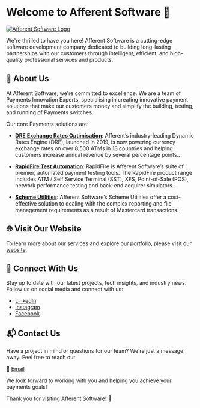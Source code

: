 # Welcome to Afferent Software 👋

[<picture><source media="(prefers-color-scheme: dark)" srcset="https://aff-internal-alerting-branding.s3.us-east-2.amazonaws.com/afferent-software-on-dark-bg.png"><source media="(prefers-color-scheme: light)" srcset="https://aff-internal-alerting-branding.s3.us-east-2.amazonaws.com/afferent-software.png"><img alt="Afferent Software Logo" src="https://aff-internal-alerting-branding.s3.us-east-2.amazonaws.com/afferent-software-on-dark-bg.png"></picture>](https://afferentsoftware.com/)

We're thrilled to have you here! Afferent Software is a cutting-edge software development company dedicated to building long-lasting partnerships with our customers through intelligent, efficient, and high-quality professional services and products.

## 🚀 About Us

At Afferent Software, we're committed to excellence. We are a team of Payments Innovation Experts, specialising in creating innovative payment solutions that make our customers money and simplify the building, testing, and running of Payments switches.

Our core Payments solutions are:

- **[DRE Exchange Rates Optimisation](https://afferentsoftware.com/products/dynamic-rates-engine/)**: Afferent’s industry-leading Dynamic Rates Engine (DRE), launched in 2019, is now powering currency exchange rates on over 8,500 ATMs in 13 countries and helping customers increase annual revenue by several percentage points..

- **[RapidFire Test Automation](https://afferentsoftware.com/products/rapidfire-range/)**: RapidFire is Afferent Software’s suite of premier, automated payment testing tools. The RapidFire product range includes ATM / Self Service Terminal (SST), XFS, Point-of-Sale (POS), network performance testing and back-end acquirer simulators..

- **[Scheme Utilities](https://afferentsoftware.com/products/mastercard-utilities/)**: Afferent Software’s Scheme Utilities offer a cost-effective solution to dealing with the complex reporting and file management requirements as a result of Mastercard transactions.

## 🌐 Visit Our Website

To learn more about our services and explore our portfolio, please visit our [website](https://afferentsoftware.com/).

## 🔗 Connect With Us

Stay up to date with our latest projects, tech insights, and industry news. Follow us on social media and connect with us:

- [LinkedIn](https://www.linkedin.com/company/afferent-software)
- [Instagram](https://www.instagram.com/afferentsoftware/)
- [Facebook](https://www.facebook.com/AfferentSoftware)

## 📬 Contact Us

Have a project in mind or questions for our team? We're just a message away. Feel free to reach out:

📧 [Email](mailto:hello@afferentsoftware.com)

We look forward to working with you and helping you achieve your payments goals!

Thank you for visiting Afferent Software! 🌟
